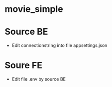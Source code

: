 # movie_simple

# Source BE
  - Edit connectionstring into file appsettings.json 

# Soure FE
  - Edit file .env by source BE